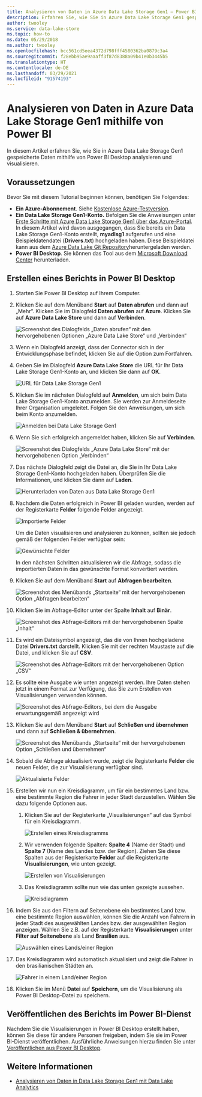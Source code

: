 ```yaml
---
title: Analysieren von Daten in Azure Data Lake Storage Gen1 – Power BI
description: Erfahren Sie, wie Sie in Azure Data Lake Storage Gen1 gespeicherte Daten mithilfe von Power BI Desktop analysieren und visualisieren.
author: twooley
ms.service: data-lake-store
ms.topic: how-to
ms.date: 05/29/2018
ms.author: twooley
ms.openlocfilehash: bcc561cd5eea4372d798fff4580362ba0879c3a4
ms.sourcegitcommit: f28ebb95ae9aaaff3f87d8388a09b41e0b3445b5
ms.translationtype: HT
ms.contentlocale: de-DE
ms.lasthandoff: 03/29/2021
ms.locfileid: "91574193"
---
```

# <a name="analyze-data-in-azure-data-lake-storage-gen1-by-using-power-bi"></a>Analysieren von Daten in Azure Data Lake Storage Gen1 mithilfe von Power BI
In diesem Artikel erfahren Sie, wie Sie in Azure Data Lake Storage Gen1 gespeicherte Daten mithilfe von Power BI Desktop analysieren und visualisieren.

## <a name="prerequisites"></a>Voraussetzungen
Bevor Sie mit diesem Tutorial beginnen können, benötigen Sie Folgendes:

* **Ein Azure-Abonnement**. Siehe [Kostenlose Azure-Testversion](https://azure.microsoft.com/pricing/free-trial/).
* **Ein Data Lake Storage Gen1-Konto.** Befolgen Sie die Anweisungen unter [Erste Schritte mit Azure Data Lake Storage Gen1 über das Azure-Portal](data-lake-store-get-started-portal.md). In diesem Artikel wird davon ausgegangen, dass Sie bereits ein Data Lake Storage Gen1-Konto erstellt, **myadlsg1** aufgerufen und eine Beispieldatendatei (**Drivers.txt**) hochgeladen haben. Diese Beispieldatei kann aus dem [Azure Data Lake Git Repository](https://github.com/Azure/usql/tree/master/Examples/Samples/Data/AmbulanceData/Drivers.txt)heruntergeladen werden.
* **Power BI Desktop**. Sie können das Tool aus dem [Microsoft Download Center](https://www.microsoft.com/en-us/download/details.aspx?id=45331) herunterladen. 

## <a name="create-a-report-in-power-bi-desktop"></a>Erstellen eines Berichts in Power BI Desktop
1. Starten Sie Power BI Desktop auf Ihrem Computer.
2. Klicken Sie auf dem Menüband **Start** auf **Daten abrufen** und dann auf „Mehr“. Klicken Sie im Dialogfeld **Daten abrufen** auf **Azure**. Klicken Sie auf **Azure Data Lake Store** und dann auf **Verbinden**.
   
    ![Screenshot des Dialogfelds „Daten abrufen“ mit den hervorgehobenen Optionen „Azure Data Lake Store“ und „Verbinden“](./media/data-lake-store-power-bi/get-data-lake-store-account.png "Herstellen der Verbindung mit Data Lake Storage Gen1")
3. Wenn ein Dialogfeld anzeigt, dass der Connector sich in der Entwicklungsphase befindet, klicken Sie auf die Option zum Fortfahren.
4. Geben Sie im Dialogfeld **Azure Data Lake Store** die URL für Ihr Data Lake Storage Gen1-Konto an, und klicken Sie dann auf **OK**.
   
    ![URL für Data Lake Storage Gen1](./media/data-lake-store-power-bi/get-data-lake-store-account-url.png "URL für Data Lake Storage Gen1")
5. Klicken Sie im nächsten Dialogfeld auf **Anmelden**, um sich beim Data Lake Storage Gen1-Konto anzumelden. Sie werden zur Anmeldeseite Ihrer Organisation umgeleitet. Folgen Sie den Anweisungen, um sich beim Konto anzumelden.
   
    ![Anmelden bei Data Lake Storage Gen1](./media/data-lake-store-power-bi/get-data-lake-store-account-signin.png "Anmelden bei Data Lake Storage Gen1")
6. Wenn Sie sich erfolgreich angemeldet haben, klicken Sie auf **Verbinden**.
   
    ![Screenshot des Dialogfelds „Azure Data Lake Store“ mit der hervorgehobenen Option „Verbinden“](./media/data-lake-store-power-bi/get-data-lake-store-account-connect.png "Herstellen der Verbindung mit Data Lake Storage Gen1")
7. Das nächste Dialogfeld zeigt die Datei an, die Sie in Ihr Data Lake Storage Gen1-Konto hochgeladen haben. Überprüfen Sie die Informationen, und klicken Sie dann auf **Laden**.
   
    ![Herunterladen von Daten aus Data Lake Storage Gen1](./media/data-lake-store-power-bi/get-data-lake-store-account-load.png "Herunterladen von Daten aus Data Lake Storage Gen1")
8. Nachdem die Daten erfolgreich in Power BI geladen wurden, werden auf der Registerkarte **Felder** folgende Felder angezeigt.
   
    ![Importierte Felder](./media/data-lake-store-power-bi/imported-fields.png "Importierte Felder")
   
    Um die Daten visualisieren und analysieren zu können, sollten sie jedoch gemäß der folgenden Felder verfügbar sein:
   
    ![Gewünschte Felder](./media/data-lake-store-power-bi/desired-fields.png "Gewünschte Felder")
   
    In den nächsten Schritten aktualisieren wir die Abfrage, sodass die importierten Daten in das gewünschte Format konvertiert werden.
9. Klicken Sie auf dem Menüband **Start** auf **Abfragen bearbeiten**.
   
    ![Screenshot des Menübands „Startseite“ mit der hervorgehobenen Option „Abfragen bearbeiten“](./media/data-lake-store-power-bi/edit-queries.png "Abfragen bearbeiten")
10. Klicken Sie im Abfrage-Editor unter der Spalte **Inhalt** auf **Binär**.
    
    ![Screenshot des Abfrage-Editors mit der hervorgehobenen Spalte „Inhalt“](./media/data-lake-store-power-bi/convert-query1.png "Abfragen bearbeiten")
11. Es wird ein Dateisymbol angezeigt, das die von Ihnen hochgeladene Datei **Drivers.txt** darstellt. Klicken Sie mit der rechten Maustaste auf die Datei, und klicken Sie auf **CSV**.    
    
    ![Screenshot des Abfrage-Editors mit der hervorgehobenen Option „CSV“](./media/data-lake-store-power-bi/convert-query2.png "Abfragen bearbeiten")
12. Es sollte eine Ausgabe wie unten angezeigt werden. Ihre Daten stehen jetzt in einem Format zur Verfügung, das Sie zum Erstellen von Visualisierungen verwenden können.
    
    ![Screenshot des Abfrage-Editors, bei dem die Ausgabe erwartungsgemäß angezeigt wird](./media/data-lake-store-power-bi/convert-query3.png "Abfragen bearbeiten")
13. Klicken Sie auf dem Menüband **Start** auf **Schließen und übernehmen** und dann auf **Schließen & übernehmen**.
    
    ![Screenshot des Menübands „Startseite“ mit der hervorgehobenen Option „Schließen und übernehmen“](./media/data-lake-store-power-bi/load-edited-query.png "Abfragen bearbeiten")
14. Sobald die Abfrage aktualisiert wurde, zeigt die Registerkarte **Felder** die neuen Felder, die zur Visualisierung verfügbar sind.
    
    ![Aktualisierte Felder](./media/data-lake-store-power-bi/updated-query-fields.png "Aktualisierte Felder")
15. Erstellen wir nun ein Kreisdiagramm, um für ein bestimmtes Land bzw. eine bestimmte Region die Fahrer in jeder Stadt darzustellen. Wählen Sie dazu folgende Optionen aus.
    
    1. Klicken Sie auf der Registerkarte „Visualisierungen“ auf das Symbol für ein Kreisdiagramm.
       
        ![Erstellen eines Kreisdiagramms](./media/data-lake-store-power-bi/create-pie-chart.png "Kreisdiagramm erstellen")
    2. Wir verwenden folgende Spalten: **Spalte 4** (Name der Stadt) und **Spalte 7** (Name des Landes bzw. der Region). Ziehen Sie diese Spalten aus der Registerkarte **Felder** auf die Registerkarte **Visualisierungen**, wie unten gezeigt.
       
        ![Erstellen von Visualisierungen](./media/data-lake-store-power-bi/create-visualizations.png "Erstellen von Visualisierungen")
    3. Das Kreisdiagramm sollte nun wie das unten gezeigte aussehen.
       
        ![Kreisdiagramm](./media/data-lake-store-power-bi/pie-chart.png "Erstellen von Visualisierungen")
16. Indem Sie aus den Filtern auf Seitenebene ein bestimmtes Land bzw. eine bestimmte Region auswählen, können Sie die Anzahl von Fahrern in jeder Stadt des ausgewählten Landes bzw. der ausgewählten Region anzeigen. Wählen Sie z.B. auf der Registerkarte **Visualisierungen** unter **Filter auf Seitenebene** als Land **Brasilien** aus.
    
    ![Auswählen eines Lands/einer Region](./media/data-lake-store-power-bi/select-country.png "Auswählen eines Lands/einer Region")
17. Das Kreisdiagramm wird automatisch aktualisiert und zeigt die Fahrer in den brasilianischen Städten an.
    
    ![Fahrer in einem Land/einer Region](./media/data-lake-store-power-bi/driver-per-country.png "Fahrer pro Land/Region")
18. Klicken Sie im Menü **Datei** auf **Speichern**, um die Visualisierung als Power BI Desktop-Datei zu speichern.

## <a name="publish-report-to-power-bi-service"></a>Veröffentlichen des Berichts im Power BI-Dienst
Nachdem Sie die Visualisierungen in Power BI Desktop erstellt haben, können Sie diese für andere Personen freigeben, indem Sie sie im Power BI-Dienst veröffentlichen. Ausführliche Anweisungen hierzu finden Sie unter [Veröffentlichen aus Power BI Desktop](https://powerbi.microsoft.com/documentation/powerbi-desktop-upload-desktop-files/).

## <a name="see-also"></a>Weitere Informationen
* [Analysieren von Daten in Data Lake Storage Gen1 mit Data Lake Analytics](../data-lake-analytics/data-lake-analytics-get-started-portal.md)

